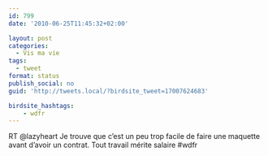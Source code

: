 ```yaml
---
id: 799
date: '2010-06-25T11:45:32+02:00'

layout: post
categories:
  - Vis ma vie
tags:
  - tweet
format: status
publish_social: no
guid: 'http://tweets.local/?birdsite_tweet=17007624683'

birdsite_hashtags:
    - wdfr
---
```


RT @lazyheart Je trouve que c’est un peu trop facile de faire une maquette avant d’avoir un contrat. Tout travail mérite salaire #wdfr